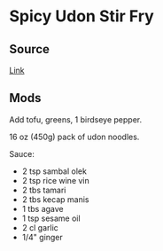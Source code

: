 # Spicy Udon Stir Fry

## Source

[Link](https://www.seasonsandsuppers.ca/15-minute-spicy-udon-vegetable-stir-fry/)

## Mods

Add tofu, greens, 1 birdseye pepper.

16 oz (450g) pack of udon noodles.

Sauce:

* 2 tsp sambal olek
* 2 tsp rice wine vin
* 2 tbs tamari
* 2 tbs kecap manis
* 1 tbs agave
* 1 tsp sesame oil
* 2 cl garlic
* 1/4" ginger
